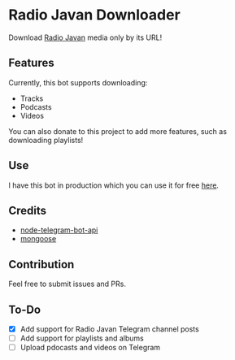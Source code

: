 # Radio Javan Downloader

Download [Radio Javan](https://play.radiojavan.com/) media only by its URL!

## Features

Currently, this bot supports downloading:

- Tracks
- Podcasts
- Videos

You can also donate to this project to add more features, such as downloading playlists!

## Use

I have this bot in production which you can use it for free [here](https://t.me/rjripbot).

## Credits

- [node-telegram-bot-api](https://github.com/yagop/node-telegram-bot-api)
- [mongoose](https://github.com/Automattic/mongoose)

## Contribution

Feel free to submit issues and PRs.

## To-Do

- [x] Add support for Radio Javan Telegram channel posts
- [ ] Add support for playlists and albums
- [ ] Upload pdocasts and videos on Telegram
